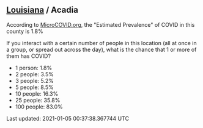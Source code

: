 
## [Louisiana](/united-states/louisiana) / Acadia

According to [MicroCOVID.org](http://microcovid.org),
the "Estimated Prevalence" of COVID in this county is 1.8%

If you interact with a certain number of people in this location
(all at once in a group, or spread out across the day), what is the chance that
1 or more of them has COVID?

- 1 person: 1.8%
- 2 people: 3.5%
- 3 people: 5.2%
- 5 people: 8.5%
- 10 people: 16.3%
- 25 people: 35.8%
- 100 people: 83.0%

Last updated: 2021-01-05 00:37:38.367744 UTC
